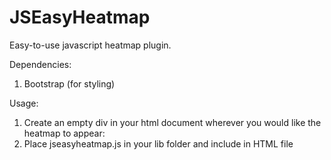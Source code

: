 JSEasyHeatmap
=============

Easy-to-use javascript heatmap plugin. 


Dependencies: 

1. Bootstrap (for styling)

Usage:

1. Create an empty div in your html document wherever you would like the heatmap to appear: 
 <tt><div id="heatmap"></div></tt>
2. Place jseasyheatmap.js in your lib folder and include in HTML file







